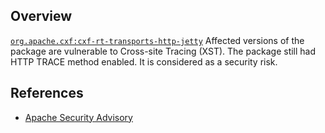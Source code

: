 ## Overview
[`org.apache.cxf:cxf-rt-transports-http-jetty`](http://search.maven.org/#search%7Cga%7C1%7Ca%3A%22cxf-rt-transports-http-jetty%22)
Affected versions of the package are vulnerable to Cross-site Tracing (XST). The package still had HTTP TRACE method enabled. It is considered as a security risk.

## References
- [Apache Security Advisory](https://issues.apache.org/jira/browse/CXF-7114)
